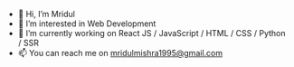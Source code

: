 - 👋 Hi, I’m Mridul
- 👀 I’m interested in Web Development
- 🌱 I’m currently working on React JS / JavaScript / HTML / CSS / Python / SSR
- 📫 You can reach me on mridulmishra1995@gmail.com

<!---
Mridul00700/Mridul00700 is a ✨ special ✨ repository because its `README.md` (this file) appears on your GitHub profile.
You can click the Preview link to take a look at your changes.
--->

